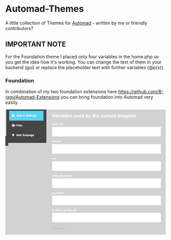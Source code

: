 # Automad-Themes
A little collection of Themes for [Automad](http://automad.org/) - written by me or friendly contributors?

## IMPORTANT NOTE

For the Foundation theme I placed only four variables in the home.php so you get the idea how it's working. You can change the text of them in your backend (gui) or replace the placeholder text with further variables (@p(x)).

### Foundation

In combination of my two foundation extensions here https://github.com/B-iggy/Automad-Extensions you can bring foundation into Automad very easily.  

![SEO-options-Screenshot](https://raw.githubusercontent.com/B-iggy/Automad-Extensions/master/Automad-SEO.PNG)